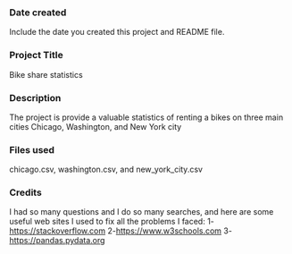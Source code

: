 ### Date created
Include the date you created this project and README file.

### Project Title
Bike share statistics

### Description
The project is provide a valuable statistics of renting a bikes on three main
cities Chicago, Washington, and New York city

### Files used
chicago.csv, washington.csv, and new_york_city.csv

### Credits
I had so many questions and I do so many searches, and here are some useful web sites
I used to fix all the problems I faced:
 1-https://stackoverflow.com
 2-https://www.w3schools.com
 3-https://pandas.pydata.org
